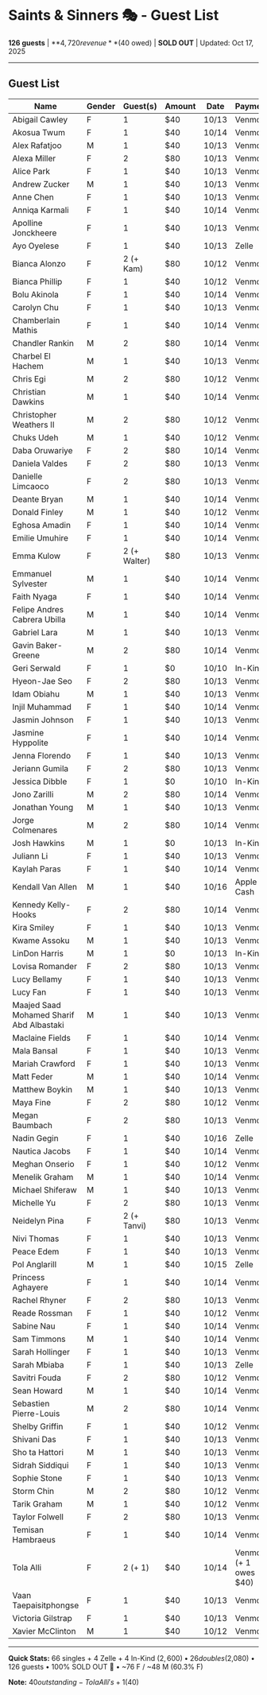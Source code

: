 # Saints & Sinners 🎭 - Guest List

**126 guests** | **$4,720 revenue** ($40 owed) | **SOLD OUT** | Updated: Oct 17, 2025

---

## Guest List

| Name                                     | Gender | Guest(s)     | Amount | Date  | Payment |
| ---------------------------------------- | ------ | ------------ | ------ | ----- | ------- |
| Abigail Cawley                           | F      | 1            | $40    | 10/13 | Venmo   |
| Akosua Twum                              | F      | 1            | $40    | 10/14 | Venmo   |
| Alex Rafatjoo                            | M      | 1            | $40    | 10/13 | Venmo   |
| Alexa Miller                             | F      | 2            | $80    | 10/13 | Venmo   |
| Alice Park                               | F      | 1            | $40    | 10/13 | Venmo   |
| Andrew Zucker                            | M      | 1            | $40    | 10/13 | Venmo   |
| Anne Chen                                | F      | 1            | $40    | 10/13 | Venmo   |
| Anniqa Karmali                           | F      | 1            | $40    | 10/14 | Venmo   |
| Apolline Jonckheere                      | F      | 1            | $40    | 10/13 | Venmo   |
| Ayo Oyelese                              | F      | 1            | $40    | 10/13 | Zelle   |
| Bianca Alonzo                            | F      | 2 (+ Kam)    | $80    | 10/12 | Venmo   |
| Bianca Phillip                           | F      | 1            | $40    | 10/12 | Venmo   |
| Bolu Akinola                             | F      | 1            | $40    | 10/14 | Venmo   |
| Carolyn Chu                              | F      | 1            | $40    | 10/13 | Venmo   |
| Chamberlain Mathis                       | F      | 1            | $40    | 10/14 | Venmo   |
| Chandler Rankin                          | M      | 2            | $80    | 10/14 | Venmo   |
| Charbel El Hachem                        | M      | 1            | $40    | 10/13 | Venmo   |
| Chris Egi                                | M      | 2            | $80    | 10/12 | Venmo   |
| Christian Dawkins                        | M      | 1            | $40    | 10/14 | Venmo   |
| Christopher Weathers II                  | M      | 2            | $80    | 10/12 | Venmo   |
| Chuks Udeh                               | M      | 1            | $40    | 10/12 | Venmo   |
| Daba Oruwariye                           | F      | 2            | $80    | 10/14 | Venmo   |
| Daniela Valdes                           | F      | 2            | $80    | 10/13 | Venmo   |
| Danielle Limcaoco                        | F      | 2            | $80    | 10/13 | Venmo   |
| Deante Bryan                             | M      | 1            | $40    | 10/14 | Venmo   |
| Donald Finley                            | M      | 1            | $40    | 10/12 | Venmo   |
| Eghosa Amadin                            | F      | 1            | $40    | 10/14 | Venmo   |
| Emilie Umuhire                           | F      | 1            | $40    | 10/14 | Venmo   |
| Emma Kulow                               | F      | 2 (+ Walter) | $80    | 10/13 | Venmo   |
| Emmanuel Sylvester                       | M      | 1            | $40    | 10/14 | Venmo   |
| Faith Nyaga                              | F      | 1            | $40    | 10/14 | Venmo   |
| Felipe Andres Cabrera Ubilla             | M      | 1            | $40    | 10/14 | Venmo   |
| Gabriel Lara                             | M      | 1            | $40    | 10/13 | Venmo   |
| Gavin Baker-Greene                       | M      | 2            | $80    | 10/14 | Venmo   |
| Geri Serwald                             | F      | 1            | $0     | 10/10 | In-Kind |
| Hyeon-Jae Seo                            | F      | 2            | $80    | 10/13 | Venmo   |
| Idam Obiahu                              | M      | 1            | $40    | 10/13 | Venmo   |
| Injil Muhammad                           | F      | 1            | $40    | 10/14 | Venmo   |
| Jasmin Johnson                           | F      | 1            | $40    | 10/13 | Venmo   |
| Jasmine Hyppolite                        | F      | 1            | $40    | 10/14 | Venmo   |
| Jenna Florendo                           | F      | 1            | $40    | 10/13 | Venmo   |
| Jeriann Gumila                           | F      | 2            | $80    | 10/13 | Venmo   |
| Jessica Dibble                           | F      | 1            | $0     | 10/10 | In-Kind |
| Jono Zarilli                             | M      | 2            | $80    | 10/14 | Venmo   |
| Jonathan Young                           | M      | 1            | $40    | 10/13 | Venmo   |
| Jorge Colmenares                         | M      | 2            | $80    | 10/14 | Venmo   |
| Josh Hawkins                             | M      | 1            | $0     | 10/13 | In-Kind |
| Juliann Li                               | F      | 1            | $40    | 10/13 | Venmo   |
| Kaylah Paras                             | F      | 1            | $40    | 10/14 | Venmo   |
| Kendall Van Allen                        | M      | 1            | $40    | 10/16 | Apple Cash |
| Kennedy Kelly-Hooks                      | F      | 2            | $80    | 10/14 | Venmo   |
| Kira Smiley                              | F      | 1            | $40    | 10/13 | Venmo   |
| Kwame Assoku                             | M      | 1            | $40    | 10/13 | Venmo   |
| LinDon Harris                            | M      | 1            | $0     | 10/13 | In-Kind |
| Lovisa Romander                          | F      | 2            | $80    | 10/13 | Venmo   |
| Lucy Bellamy                             | F      | 1            | $40    | 10/13 | Venmo   |
| Lucy Fan                                 | F      | 1            | $40    | 10/13 | Venmo   |
| Maajed Saad Mohamed Sharif Abd Albastaki | M      | 1            | $40    | 10/13 | Venmo   |
| Maclaine Fields                          | F      | 1            | $40    | 10/14 | Venmo   |
| Mala Bansal                              | F      | 1            | $40    | 10/13 | Venmo   |
| Mariah Crawford                          | F      | 1            | $40    | 10/13 | Venmo   |
| Matt Feder                               | M      | 1            | $40    | 10/14 | Venmo   |
| Matthew Boykin                           | M      | 1            | $40    | 10/13 | Venmo   |
| Maya Fine                                | F      | 2            | $80    | 10/12 | Venmo   |
| Megan Baumbach                           | F      | 2            | $80    | 10/13 | Venmo   |
| Nadin Gegin                              | F      | 1            | $40    | 10/16 | Zelle   |
| Nautica Jacobs                           | F      | 1            | $40    | 10/14 | Venmo   |
| Meghan Onserio                           | F      | 1            | $40    | 10/12 | Venmo   |
| Menelik Graham                           | M      | 1            | $40    | 10/14 | Venmo   |
| Michael Shiferaw                         | M      | 1            | $40    | 10/13 | Venmo   |
| Michelle Yu                              | F      | 2            | $80    | 10/13 | Venmo   |
| Neidelyn Pina                            | F      | 2 (+ Tanvi)  | $80    | 10/13 | Venmo   |
| Nivi Thomas                              | F      | 1            | $40    | 10/13 | Venmo   |
| Peace Edem                               | F      | 1            | $40    | 10/13 | Venmo   |
| Pol Anglarill                            | M      | 1            | $40    | 10/15 | Zelle   |
| Princess Aghayere                        | F      | 1            | $40    | 10/14 | Venmo   |
| Rachel Rhyner                            | F      | 2            | $80    | 10/13 | Venmo   |
| Reade Rossman                            | F      | 1            | $40    | 10/12 | Venmo   |
| Sabine Nau                               | F      | 1            | $40    | 10/14 | Venmo   |
| Sam Timmons                              | M      | 1            | $40    | 10/14 | Venmo   |
| Sarah Hollinger                          | F      | 1            | $40    | 10/13 | Venmo   |
| Sarah Mbiaba                             | F      | 1            | $40    | 10/13 | Zelle   |
| Savitri Fouda                            | F      | 2            | $80    | 10/12 | Venmo   |
| Sean Howard                              | M      | 1            | $40    | 10/14 | Venmo   |
| Sebastien Pierre-Louis                   | M      | 2            | $80    | 10/14 | Venmo   |
| Shelby Griffin                           | F      | 1            | $40    | 10/12 | Venmo   |
| Shivani Das                              | F      | 1            | $40    | 10/13 | Venmo   |
| Sho ta Hattori                           | M      | 1            | $40    | 10/13 | Venmo   |
| Sidrah Siddiqui                          | F      | 1            | $40    | 10/13 | Venmo   |
| Sophie Stone                             | F      | 1            | $40    | 10/13 | Venmo   |
| Storm Chin                               | M      | 2            | $80    | 10/12 | Venmo   |
| Tarik Graham                             | M      | 1            | $40    | 10/12 | Venmo   |
| Taylor Folwell                           | F      | 2            | $80    | 10/13 | Venmo   |
| Temisan Hambraeus                        | F      | 1            | $40    | 10/14 | Venmo   |
| Tola Alli                                | F      | 2 (+ 1)      | $40    | 10/14 | Venmo (+ 1 owes $40) |
| Vaan Taepaisitphongse                    | F      | 1            | $40    | 10/13 | Venmo   |
| Victoria Gilstrap                        | F      | 1            | $40    | 10/13 | Venmo   |
| Xavier McClinton                         | M      | 1            | $40    | 10/12 | Venmo   |

---

**Quick Stats:** 66 singles + 4 Zelle + 4 In-Kind ($2,600) • 26 doubles ($2,080) • 126 guests • 100% SOLD OUT 🎉 • ~76 F / ~48 M (60.3% F)

**Note:** $40 outstanding - Tola Alli's +1 ($40)

